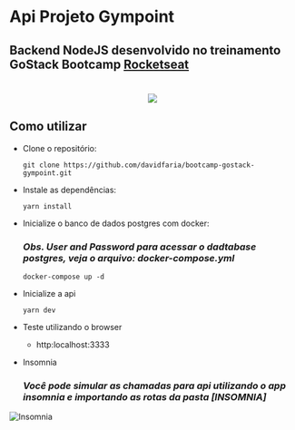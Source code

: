 # Api Projeto Gympoint

## Backend NodeJS desenvolvido no treinamento GoStack Bootcamp [Rocketseat](https://rocketseat.com.br)

<h1 align="center">
<img src="https://raw.githubusercontent.com/davidfaria/bootcamp-gostack-gympoint/master/img-readme/logo.png">
</h1>

## Como utilizar

- Clone o repositório:

  `git clone https://github.com/davidfaria/bootcamp-gostack-gympoint.git`

- Instale as dependências:

  `yarn install`

- Inicialize o banco de dados postgres com docker:

  ### **_Obs. User and Password para acessar o dadtabase postgres, veja o arquivo: docker-compose.yml_**

  `docker-compose up -d`

- Inicialize a api

  `yarn dev`

- Teste utilizando o browser

  - http:localhost:3333

- Insomnia
  ### **_Você pode simular as chamadas para api utilizando o app insomnia e importando as rotas da pasta [INSOMNIA]_**

![Insomnia](https://raw.githubusercontent.com/davidfaria/bootcamp-gostack-gympoint/master/img-readme/insomnia.png)
